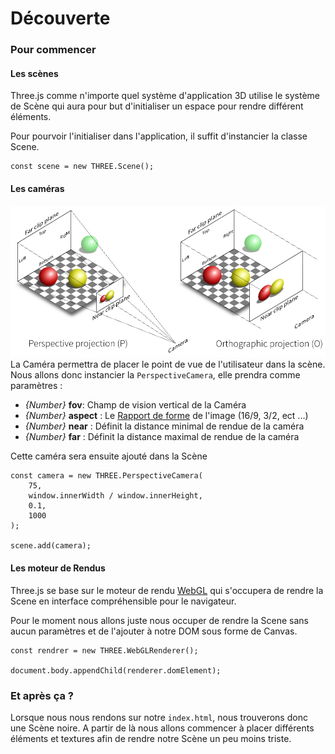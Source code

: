 # Découverte

### Pour commencer
#### Les scènes
Three.js comme n'importe quel système d'application 3D utilise le système de Scène qui aura pour but d'initialiser un espace 
pour rendre différent éléments.

Pour pourvoir l'initialiser dans l'application, il suffit d'instancier la classe Scene.

```
const scene = new THREE.Scene();
```

#### Les caméras
![Rendue de projection](./assets/projection.png)
La Caméra permettra de placer le point de vue de l'utilisateur dans la scène. Nous allons donc instancier la `PerspectiveCamera`, 
elle prendra comme paramètres :
* _{Number}_ **fov**: Champ de vision vertical de la Caméra
* _{Number}_ **aspect** : Le [Rapport de forme](https://fr.wikipedia.org/wiki/Rapport_de_forme) de l'image (16/9, 3/2, ect ...)
* _{Number}_ **near** : Définit la distance minimal de rendue de la caméra
* _{Number}_ **far** :  Définit la distance maximal de rendue de la caméra

Cette caméra sera ensuite ajouté dans la Scène

```
const camera = new THREE.PerspectiveCamera(
    75, 
    window.innerWidth / window.innerHeight,
    0.1,
    1000
);

scene.add(camera);
```

#### Les moteur de Rendus
Three.js se base sur le moteur de rendu [WebGL](https://fr.wikipedia.org/wiki/WebGL) qui s'occupera de rendre la Scene en 
interface compréhensible pour le navigateur.

Pour le moment nous allons juste nous occuper de rendre la Scene sans aucun paramètres et de l'ajouter à notre DOM sous forme
de Canvas.

```
const rendrer = new THREE.WebGLRenderer();

document.body.appendChild(renderer.domElement);
```

### Et après ça ?
Lorsque nous nous rendons sur notre `index.html`, nous trouverons donc une Scène noire. A partir de là nous allons commencer
à placer différents éléments et textures afin de rendre notre Scène un peu moins triste.




